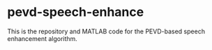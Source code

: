 # pevd-speech-enhance
This is the repository and MATLAB code for the PEVD-based speech enhancement algorithm.
